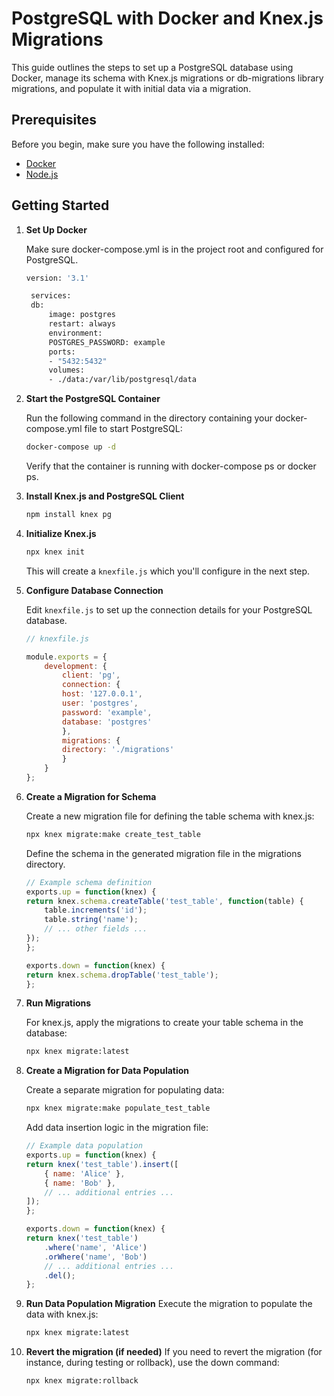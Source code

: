 # PostgreSQL with Docker and Knex.js Migrations

This guide outlines the steps to set up a PostgreSQL database using Docker, manage its schema with Knex.js migrations or db-migrations library migrations, and populate it with initial data via a migration.

## Prerequisites

Before you begin, make sure you have the following installed:
- [Docker](https://www.docker.com/products/docker-desktop)
- [Node.js](https://nodejs.org/)

## Getting Started

1. **Set Up Docker**

   Make sure docker-compose.yml is in the project root and configured for PostgreSQL.

   ```sh
   version: '3.1'

    services:
    db:
        image: postgres
        restart: always
        environment:
        POSTGRES_PASSWORD: example
        ports:
        - "5432:5432"
        volumes:
        - ./data:/var/lib/postgresql/data


2. **Start the PostgreSQL Container**

    Run the following command in the directory containing your docker-compose.yml file to start PostgreSQL:
    ```sh
   docker-compose up -d
    ```
   Verify that the container is running with docker-compose ps or docker ps.

3. **Install Knex.js and PostgreSQL Client**
    
   ```sh
   npm install knex pg
   ```

4. **Initialize Knex.js**

    ```sh
   npx knex init
   ```
   This will create a `knexfile.js` which you'll configure in the next step.


5. **Configure Database Connection**

    Edit `knexfile.js` to set up the connection details for your PostgreSQL database.

    ```js
    // knexfile.js

    module.exports = {
        development: {
            client: 'pg',
            connection: {
            host: '127.0.0.1',
            user: 'postgres',
            password: 'example',
            database: 'postgres'
            },
            migrations: {
            directory: './migrations'
            }
        }
    };
    ```

6. **Create a Migration for Schema**

    Create a new migration file for defining the table schema with knex.js:
    ```sh
    npx knex migrate:make create_test_table
    ```

    Define the schema in the generated migration file in the migrations directory.
    ```js
    // Example schema definition
    exports.up = function(knex) {
    return knex.schema.createTable('test_table', function(table) {
        table.increments('id');
        table.string('name');
        // ... other fields ...
    });
    };

    exports.down = function(knex) {
    return knex.schema.dropTable('test_table');
    };
    ```

7. **Run Migrations**

    For knex.js, apply the migrations to create your table schema in the database:
    ```sh
    npx knex migrate:latest
    ```


8. **Create a Migration for Data Population**

    Create a separate migration for populating data:
    ```sh
    npx knex migrate:make populate_test_table
    ```

    Add data insertion logic in the migration file:
    ```js
    // Example data population
    exports.up = function(knex) {
    return knex('test_table').insert([
        { name: 'Alice' },
        { name: 'Bob' },
        // ... additional entries ...
    ]);
    };

    exports.down = function(knex) {
    return knex('test_table')
        .where('name', 'Alice')
        .orWhere('name', 'Bob')
        // ... additional entries ...
        .del();
    };
    ```

9. **Run Data Population Migration**
    Execute the migration to populate the data with knex.js:
    ```sh
    npx knex migrate:latest
    ```
10. **Revert the migration (if needed)**
    If you need to revert the migration (for instance, during testing or rollback), use the down command:
    ```sh
    npx knex migrate:rollback
    ```
    

